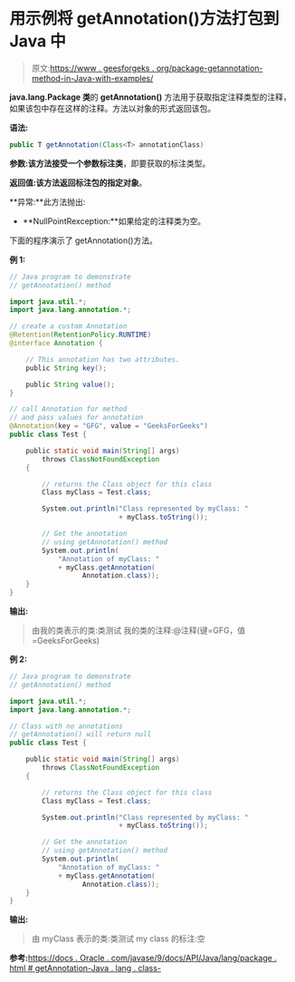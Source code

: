 # 用示例将 getAnnotation()方法打包到 Java 中

> 原文:[https://www . geesforgeks . org/package-getannotation-method-in-Java-with-examples/](https://www.geeksforgeeks.org/package-getannotation-method-in-java-with-examples/)

**java.lang.Package 类**的 **getAnnotation()** 方法用于获取指定注释类型的注释，如果该包中存在这样的注释。方法以对象的形式返回该包。

**语法:**

```java
public T getAnnotation(Class<T> annotationClass)

```

**参数:**该方法接受一个参数**标注类**，即要获取的标注类型。

**返回值:**该方法返回标注包的指定**对象**。

**异常:**此方法抛出:

*   **NullPointRexception:**如果给定的注释类为空。

下面的程序演示了 getAnnotation()方法。

**例 1:**

```java
// Java program to demonstrate
// getAnnotation() method

import java.util.*;
import java.lang.annotation.*;

// create a custom Annotation
@Retention(RetentionPolicy.RUNTIME)
@interface Annotation {

    // This annotation has two attributes.
    public String key();

    public String value();
}

// call Annotation for method
// and pass values for annotation
@Annotation(key = "GFG", value = "GeeksForGeeks")
public class Test {

    public static void main(String[] args)
        throws ClassNotFoundException
    {

        // returns the Class object for this class
        Class myClass = Test.class;

        System.out.println("Class represented by myClass: "
                           + myClass.toString());

        // Get the annotation
        // using getAnnotation() method
        System.out.println(
            "Annotation of myClass: "
            + myClass.getAnnotation(
                  Annotation.class));
    }
}
```

**输出:**

> 由我的类表示的类:类测试
> 我的类的注释:@注释(键=GFG，值=GeeksForGeeks)

**例 2:**

```java
// Java program to demonstrate
// getAnnotation() method

import java.util.*;
import java.lang.annotation.*;

// Class with no annotations
// getAnnotation() will return null
public class Test {

    public static void main(String[] args)
        throws ClassNotFoundException
    {

        // returns the Class object for this class
        Class myClass = Test.class;

        System.out.println("Class represented by myClass: "
                           + myClass.toString());

        // Get the annotation
        // using getAnnotation() method
        System.out.println(
            "Annotation of myClass: "
            + myClass.getAnnotation(
                  Annotation.class));
    }
}
```

**输出:**

> 由 myClass 表示的类:类测试
> my class 的标注:空

**参考:**[https://docs . Oracle . com/javase/9/docs/API/Java/lang/package . html # getAnnotation-Java . lang . class-](https://docs.oracle.com/javase/9/docs/api/java/lang/Package.html#getAnnotation-java.lang.Class-)